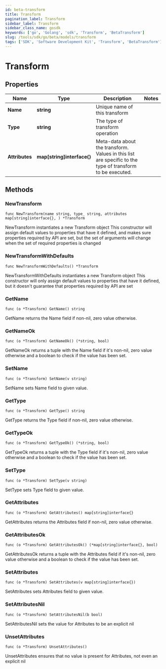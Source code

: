 ```yaml
---
id: beta-transform
title: Transform
pagination_label: Transform
sidebar_label: Transform
sidebar_class_name: gosdk
keywords: ['go', 'Golang', 'sdk', 'Transform', 'BetaTransform'] 
slug: /tools/sdk/go/beta/models/transform
tags: ['SDK', 'Software Development Kit', 'Transform', 'BetaTransform']
---
```


# Transform

## Properties

Name | Type | Description | Notes
------------ | ------------- | ------------- | -------------
**Name** | **string** | Unique name of this transform | 
**Type** | **string** | The type of transform operation | 
**Attributes** | **map[string]interface{}** | Meta-data about the transform. Values in this list are specific to the type of transform to be executed. | 

## Methods

### NewTransform

`func NewTransform(name string, type_ string, attributes map[string]interface{}, ) *Transform`

NewTransform instantiates a new Transform object
This constructor will assign default values to properties that have it defined,
and makes sure properties required by API are set, but the set of arguments
will change when the set of required properties is changed

### NewTransformWithDefaults

`func NewTransformWithDefaults() *Transform`

NewTransformWithDefaults instantiates a new Transform object
This constructor will only assign default values to properties that have it defined,
but it doesn't guarantee that properties required by API are set

### GetName

`func (o *Transform) GetName() string`

GetName returns the Name field if non-nil, zero value otherwise.

### GetNameOk

`func (o *Transform) GetNameOk() (*string, bool)`

GetNameOk returns a tuple with the Name field if it's non-nil, zero value otherwise
and a boolean to check if the value has been set.

### SetName

`func (o *Transform) SetName(v string)`

SetName sets Name field to given value.


### GetType

`func (o *Transform) GetType() string`

GetType returns the Type field if non-nil, zero value otherwise.

### GetTypeOk

`func (o *Transform) GetTypeOk() (*string, bool)`

GetTypeOk returns a tuple with the Type field if it's non-nil, zero value otherwise
and a boolean to check if the value has been set.

### SetType

`func (o *Transform) SetType(v string)`

SetType sets Type field to given value.


### GetAttributes

`func (o *Transform) GetAttributes() map[string]interface{}`

GetAttributes returns the Attributes field if non-nil, zero value otherwise.

### GetAttributesOk

`func (o *Transform) GetAttributesOk() (*map[string]interface{}, bool)`

GetAttributesOk returns a tuple with the Attributes field if it's non-nil, zero value otherwise
and a boolean to check if the value has been set.

### SetAttributes

`func (o *Transform) SetAttributes(v map[string]interface{})`

SetAttributes sets Attributes field to given value.


### SetAttributesNil

`func (o *Transform) SetAttributesNil(b bool)`

 SetAttributesNil sets the value for Attributes to be an explicit nil

### UnsetAttributes
`func (o *Transform) UnsetAttributes()`

UnsetAttributes ensures that no value is present for Attributes, not even an explicit nil

